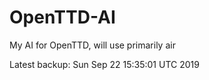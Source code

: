 # OpenTTD-AI
My AI for OpenTTD, will use primarily air

Latest backup: Sun Sep 22 15:35:01 UTC 2019
